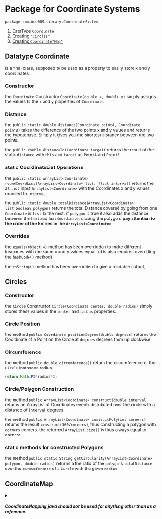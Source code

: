 # Package for Coordinate Systems
`package com.Ace009.library.CoordinateSystem`

1. [DataType `Coordinate`](https://github.com/Zapdos333/Java-Playground/tree/main/com/Ace009/library/CoordinateSystem#datatype-coordinate)
2. [Creating `"Circles"`](https://github.com/Zapdos333/Java-Playground/tree/main/com/Ace009/library/CoordinateSystem#circles)
3. [Creating `Coordinate"Map"`](https://github.com/Zapdos333/Java-Playground/tree/main/com/Ace009/library/CoordinateSystem#coordinatemap)

## Datatype Coordinate

is a final class, supposed to be used as a property to easily store x and y coordinates

### Constructor

the `Coordinate` Constructor `Coordinate(double x, double y)` simply assigns the values to the `x` and `y` properties of `Coordinate`.


### Distance

the `public static double distance(Coordinate pointA, Coordinate pointB)` takes the difference of the two points x and y values and returns the hypotenuse. Simply it gives you the shortest distance between the two points.

the `public double distanceTo(Coordinate target)` returns the result of the static `distance` with `this` and `target` as `PointA` and `PointB`.


### static CoordinateList Operations

the `public static ArrayList<Coordinate> roundCoordList(ArrayList<Coordinate> list, float interval)` returns the as `list` input `ArrayList<Coordinate>` with the Coordinates x and y values rounded to `interval`.

the `public static double totalDistance(ArrayList<Coordinate> list,boolean polygon)` returns the total Distance covered by going from one `Coordinate` in `list` to the next. if `polygon` is true it also adds the distance between the first and last `Coordinate`, closing the polygon.
**pay attention to the order of the Entries in the `ArrayList<Coordinate>`**


### Overrides

the `equals(Object o)` method has been overridden to make different Instances with the same x and y values equal.
(this also required overriding the `hashCode()` method)

the `toString()` method has been overridden to give a readable output,


## Circles

### Constructor

the `Circle` Constructor `Circle(Coordinate center, double radius)` simply stores these values in the `center` and `radius` properties.


### Circle Position

the method `public Coordinate positionDegree(double degrees)` returns the Coordinate of a Point on the Circle at `degrees` degrees from up clockwise.


### Circumference
the method `public double circumference()` return the circumference of the `Circle` instances radius
```Java
return Math.PI*radius*2;
```


### Circle/Polygon Construction

the method `public ArrayList<Coordinate> construct(double interval)` returns an ArrayList of Coordinates evenly distributed over the circle with a distance of `interval` degrees.

the method `public ArrayList<Coordinate> costructPoly(int corners)` returns the result `construct(360/corners)`, thus constructing a polygon with `corners` corners. the returned `ArrayList.size()` is thus always equal to corners.


### static methods for constructed Polygons

the method `public static String getCircularity(ArrayList<Coordinate> polygon, double radius)` returns a the ratio of the `polygon`s `totalDistance` over the `circumference` of a `Circle` with the given `radius`.


## CoordinateMap
<details>
<summary>

#### ***CoordinateMapping.java should not be used for anything other than as a reference.***

</summary>

### sub-class Position
***this sub-class in particular should only be used for testing purposes***

has two properties, directly set by its constructor `public Position(Coordinate coords, Object cont)` .
```Java
Coordinate pos; Object content;
public Position(Coordinate coords, Object cont) {
	content=cont;pos=coords;
}
```
it also has a `toString` method override returning a readable output using the properties .toString methods.

### Constructor

the constructor `public CoordinateMap (int sizeX, int sizeY)` sets the `ArrayList<ArrayList<Position>> map` to a 2D matrix with `sizeX` columns and `sizeY` rows.

### inputList

the method `public void inputList(ArrayList<Coordinate> list,Object f_content)` overrides the `content` property of the `Position`s to `f_content` at the by `list` given positions in the 2D matrix.

### toString override

the `toString` method has been overridden to return a readable output with each row on a new line.

</details>
